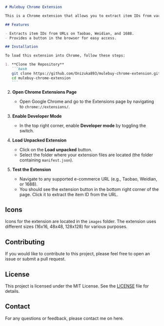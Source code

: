 ````markdown
# Mulebuy Chrome Extension

This is a Chrome extension that allows you to extract item IDs from various e-commerce sites.

## Features

- Extracts item IDs from URLs on Taobao, Weidian, and 1688.
- Provides a button in the browser for easy access.

## Installation

To load this extension into Chrome, follow these steps:

1. **Clone the Repository**
   ```bash
   git clone https://github.com/Onizuka893/mulebuy-chrome-extension.git
   cd mulebuy-chrome-extension
   ```
````

2. **Open Chrome Extensions Page**

   - Open Google Chrome and go to the Extensions page by navigating to `chrome://extensions/`.

3. **Enable Developer Mode**

   - In the top right corner, enable **Developer mode** by toggling the switch.

4. **Load Unpacked Extension**

   - Click on the **Load unpacked** button.
   - Select the folder where your extension files are located (the folder containing `manifest.json`).

5. **Test the Extension**
   - Navigate to any supported e-commerce URL (e.g., Taobao, Weidian, or 1688).
   - You should see the extension button in the bottom right corner of the page. Click it to extract the item ID from the URL.

## Icons

Icons for the extension are located in the `images` folder. The extension uses different sizes (16x16, 48x48, 128x128) for various purposes.

## Contributing

If you would like to contribute to this project, please feel free to open an issue or submit a pull request.

## License

This project is licensed under the MIT License. See the [LICENSE](LICENSE) file for details.

## Contact

For any questions or feedback, please contact me on here.
